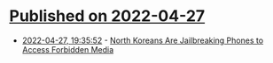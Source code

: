 # [Published on 2022-04-27](index.md)

* [2022-04-27, 19:35:52](https://news.ycombinator.com/item?id=31184724) - [North Koreans Are Jailbreaking Phones to Access Forbidden Media](https://www.wired.com/story/north-korean-phone-jailbreakers/)
